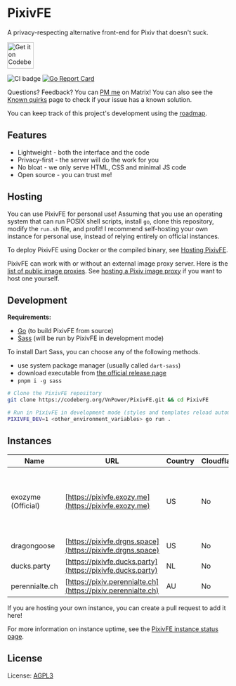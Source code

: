 # PixivFE

A privacy-respecting alternative front-end for Pixiv that doesn't suck.

<p>
<a href="https://codeberg.org/vnpower/pixivfe">
<img alt="Get it on Codeberg" src="https://get-it-on.codeberg.org/get-it-on-blue-on-white.png" height="60">
</a>
</p>

![CI badge](https://ci.codeberg.org/api/badges/12556/status.svg)
[![Go Report Card](https://goreportcard.com/badge/codeberg.org/vnpower/pixivfe/v2)](https://goreportcard.com/report/codeberg.org/vnpower/pixivfe)

Questions? Feedback? You can [PM me](https://matrix.to/#/@vnpower:eientei.org) on Matrix! You can also see the [Known quirks](https://pixivfe.pages.dev/known-quirks/) page to check if your issue has a known solution.

You can keep track of this project's development using the [roadmap](doc/dev/general.md).

## Features

- Lightweight - both the interface and the code
- Privacy-first - the server will do the work for you
- No bloat - we only serve HTML, CSS and minimal JS code
- Open source - you can trust me!

## Hosting

You can use PixivFE for personal use! Assuming that you use an operating system that can run POSIX shell scripts, install `go`, clone this repository, modify the `run.sh` file, and profit!
I recommend self-hosting your own instance for personal use, instead of relying entirely on official instances.

To deploy PixivFE using Docker or the compiled binary, see [Hosting PixivFE](https://pixivfe.pages.dev/hosting-pixivfe/).

PixivFE can work with or without an external image proxy server. Here is the [list of public image proxies](https://pixivfe.pages.dev/public-image-proxies/).
See [hosting a Pixiv image proxy](https://pixivfe.pages.dev/hosting-image-proxy-server/) if you want to host one yourself.


## Development

**Requirements:**

- [Go](https://go.dev/doc/install) (to build PixivFE from source)
- [Sass](https://github.com/sass/dart-sass/) (will be run by PixivFE in development mode)

To install Dart Sass, you can choose any of the following methods.

- use system package manager (usually called `dart-sass`)
- download executable from [the official release page](https://github.com/sass/dart-sass/releases)
- `pnpm i -g sass`

```bash
# Clone the PixivFE repository
git clone https://codeberg.org/VnPower/PixivFE.git && cd PixivFE

# Run in PixivFE in development mode (styles and templates reload automatically)
PIXIVFE_DEV=1 <other_environment_variables> go run .
```

## Instances

<!-- The current instance table is really wide; maybe there's a better way of formatting it without losing information?
The badges are also difficult to read on a small screen due to Codeberg shrinking the width of the columns -->

| Name                | URL                                       | Country | Cloudflare? | Observatory Grade                                                                                                                                                  | Status                                                                                                            |
|---------------------|-------------------------------------------|---------|-------------|--------------------------------------------------------------------------------------------------------------------------------------------------------------------|-------------------------------------------------------------------------------------------------------------------|
| exozyme (Official)  | [https://pixivfe.exozy.me](https://pixivfe.exozy.me)                | US      | No          | [![Mozilla HTTP Observatory Grade](https://img.shields.io/mozilla-observatory/grade-score/pixivfe.exozy.me?label=)](https://observatory.mozilla.org/analyze/pixivfe.exozy.me) | ![Status](https://img.shields.io/website?url=https%3A%2F%2Fpixivfe.exozy.me&label=status)                          |
| dragongoose         | [https://pixivfe.drgns.space](https://pixivfe.drgns.space)          | US      | No          | [![Mozilla HTTP Observatory Grade](https://img.shields.io/mozilla-observatory/grade-score/pixivfe.drgns.space?label=)](https://observatory.mozilla.org/analyze/pixivfe.drgns.space) | ![Status](https://img.shields.io/website?url=https%3A%2F%2Fpixivfe.drgns.space&label=status)                        |
| ducks.party         | [https://pixivfe.ducks.party](https://pixivfe.ducks.party)          | NL      | No          | [![Mozilla HTTP Observatory Grade](https://img.shields.io/mozilla-observatory/grade-score/pixivfe.ducks.party?label=)](https://observatory.mozilla.org/analyze/pixivfe.ducks.party) | ![Status](https://img.shields.io/website?url=https%3A%2F%2Fpixivfe.ducks.party&label=status)                        |
| perennialte.ch      | [https://pixiv.perennialte.ch](https://pixiv.perennialte.ch)        | AU      | No          | [![Mozilla HTTP Observatory Grade](https://img.shields.io/mozilla-observatory/grade-score/pixiv.perennialte.ch?label=)](https://observatory.mozilla.org/analyze/pixiv.perennialte.ch) | ![Status](https://img.shields.io/website?url=https%3A%2F%2Fpixiv.perennialte.ch&label=status)                       |

If you are hosting your own instance, you can create a pull request to add it here!

For more information on instance uptime, see the [PixivFE instance status page](https://stats.uptimerobot.com/FbEGewWlbX).

## License

License: [AGPL3](https://www.gnu.org/licenses/agpl-3.0.txt)
